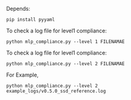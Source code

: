 
Depends:

    pip install pyyaml

To check a log file for level1 compliance:

    python mlp_compliance.py --level 1 FILENAMAE

To check a log file for level1 compliance:

    python mlp_compliance.py --level 2 FILENAMAE


For Example,

    python mlp_compliance.py --level 2 example_logs/v0.5.0_ssd_reference.log
